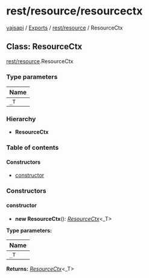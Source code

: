 # rest/resource/resourcectx

[yajsapi](https://github.com/golemfactory/yagna-docs/tree/9699eb3e934dbc2c15063c37bc7a317a2c47fef4/yajsapi/README.md) / [Exports](https://github.com/golemfactory/yagna-docs/tree/9699eb3e934dbc2c15063c37bc7a317a2c47fef4/yajsapi/modules.md) / [rest/resource](../yajsapi-2/rest_resource.md) / ResourceCtx

## Class: ResourceCtx

[rest/resource](../yajsapi-2/rest_resource.md).ResourceCtx

### Type parameters

| Name |
| :--- |
| `_T` |

### Hierarchy

* **ResourceCtx**

### Table of contents

#### Constructors

* [constructor](rest_resource.resourcectx.md#constructor)

### Constructors

#### constructor

+ **new ResourceCtx**\(\): [_ResourceCtx_](rest_resource.resourcectx.md)&lt;\_T&gt;

**Type parameters:**

| Name |
| :--- |
| `_T` |

**Returns:** [_ResourceCtx_](rest_resource.resourcectx.md)&lt;\_T&gt;


